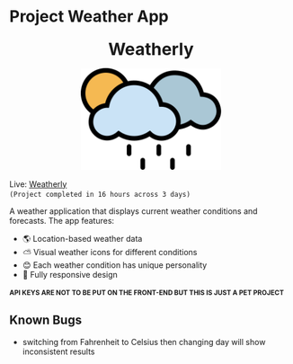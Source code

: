 # Project Weather App

<div align="center">
  <h3><span style="font-size: 30px;">Weatherly</span></h3>
  <img src="assets/logo.svg" width="250">
</div>

Live: [Weatherly](https://abdullahhatim.github.io/Project-Weather-App-TOP/)  
`(Project completed in 16 hours across 3 days)`

A weather application that displays current weather conditions and forecasts. The app features:

- 🌎 Location-based weather data
- ⛅ Visual weather icons for different conditions
- 😊 Each weather condition has unique personality
- 📱 Fully responsive design

<small>**API KEYS ARE NOT TO BE PUT ON THE FRONT-END BUT THIS IS JUST A PET PROJECT**</small>

## Known Bugs

- switching from Fahrenheit to Celsius then changing day will show inconsistent results

